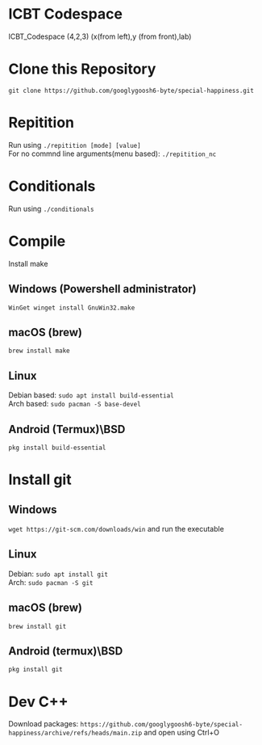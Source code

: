 # ICBT Codespace
ICBT_Codespace (4,2,3) (x(from left),y (from front),lab)

# Clone this Repository
``` git clone https://github.com/googlygoosh6-byte/special-happiness.git ```

# Repitition
Run using ``` ./repitition [mode] [value] ``` <br>
For no commnd line arguments(menu based): ``` ./repitition_nc ```

# Conditionals
Run using ``` ./conditionals ```

# Compile
Install make
## Windows (Powershell administrator)
``` WinGet winget install GnuWin32.make ```
## macOS (brew)
``` brew install make ```
## Linux
Debian based: ``` sudo apt install build-essential ``` <br>
Arch based: ``` sudo pacman -S base-devel ```
## Android (Termux)\BSD
``` pkg install build-essential ```

# Install git
## Windows
``` wget https://git-scm.com/downloads/win ``` and run the executable
## Linux
Debian: ``` sudo apt install git ``` <br>
Arch: ``` sudo pacman -S git ```
## macOS (brew)
``` brew install git ```
## Android (termux)\BSD
``` pkg install git ```

# Dev C++
Download packages: ``` https://github.com/googlygoosh6-byte/special-happiness/archive/refs/heads/main.zip ``` and open using Ctrl+O 
